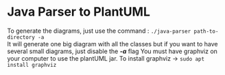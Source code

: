 # Java Parser to PlantUML

To generate the diagrams, just use the command : ```./java-parser path-to-directory -a``` </br>
It will generate one big diagram with all the classes but if you want to have several small diagrams, just disable the ***-a*** flag
You must have graphviz on your computer to use the plantUML jar. To install graphviz -> ```sudo apt install graphviz```</br>